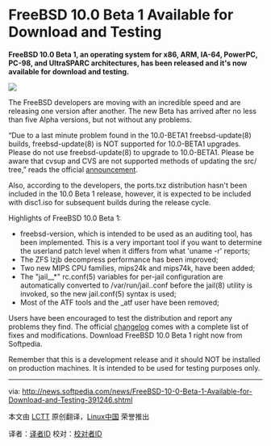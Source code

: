 FreeBSD 10.0 Beta 1 Available for Download and Testing
================================================================================
**FreeBSD 10.0 Beta 1, an operating system for x86, ARM, IA-64, PowerPC, PC-98, and UltraSPARC architectures, has been released and it's now available for download and testing.**

![](http://i1-news.softpedia-static.com/images/news2/FreeBSD-10-0-Beta-1-Available-for-Download-and-Testing-391246-2.png)

The FreeBSD developers are moving with an incredible speed and are releasing one version after another. The new Beta has arrived after no less than five Alpha versions, but not without any problems.

“Due to a last minute problem found in the 10.0-BETA1 freebsd-update(8) builds, freebsd-update(8) is NOT supported for 10.0-BETA1 upgrades. Please do not use freebsd-update(8) to upgrade to 10.0-BETA1. Please be aware that cvsup and CVS are not supported methods of updating the src/ tree,” reads the official [announcement][1].

Also, according to the developers, the ports.txz distribution hasn't been included in the 10.0 Beta 1 release, however, it is expected to be included with disc1.iso for subsequent builds during the release cycle.

Highlights of FreeBSD 10.0 Beta 1:

- freebsd-version, which is intended to be used as an auditing tool, has been implemented. This is a very important tool if you want to determine the userland patch level when it differs from what 'uname -r' reports;
- The ZFS lzjb decompress performance has been improved;
- Two new MIPS CPU families, mips24k and mips74k, have been added;
- The "jail_<jname>_*" rc.conf(5) variables for per-jail configuration are automatically converted to /var/run/jail.<jname>.conf before the jail(8) utility is invoked, so the new jail.conf(5) syntax is used;
- Most of the ATF tools and the _atf user have been removed;

Users have been encouraged to test the distribution and report any problems they find. The official [changelog][1] comes with a complete list of fixes and modifications. Download FreeBSD 10.0 Beta 1 right now from Softpedia.

Remember that this is a development release and it should NOT be installed on production machines. It is intended to be used for testing purposes only.

--------------------------------------------------------------------------------

via: http://news.softpedia.com/news/FreeBSD-10-0-Beta-1-Available-for-Download-and-Testing-391246.shtml

本文由 [LCTT](https://github.com/LCTT/TranslateProject) 原创翻译，[Linux中国](http://linux.cn/) 荣誉推出

译者：[译者ID](https://github.com/译者ID) 校对：[校对者ID](https://github.com/校对者ID)

[1]:http://lists.freebsd.org/pipermail/freebsd-current/2013-October/045524.html